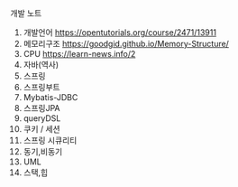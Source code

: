 개발 노트

1. 개발언어  https://opentutorials.org/course/2471/13911
2. 메모리구조  https://goodgid.github.io/Memory-Structure/
3. CPU  https://learn-news.info/2
4. 자바(역사)
5. 스프링
6. 스프링부트
7. Mybatis-JDBC
8. 스프링JPA
9. queryDSL
10. 쿠키 / 세션
11. 스프링 시큐리티
12. 동기,비동기
13. UML
14. 스택,힙
